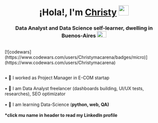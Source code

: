 <h1 align="center">¡Hola!, I'm <a href="https://www.linkedin.com/in/christy-matryonina/" target="_blank">Christy</a> 
<img src="https://github.com/blackcater/blackcater/raw/main/images/Hi.gif" height="32"/></h1>
<h3 align="center">Data Analyst and Data Science self-learner, dwelling in Buenos-Aires <a href="https://ogeo.info/flags/flag-argentiny" target="_blank"><img alt="Флаг Аргентины"
src="https://ogeo.info/wp-content/uploads/2023/02/flag-argentiny-foto.png" width="30" height="20" /></a> </h3>
<br/>
[![codewars](https://www.codewars.com/users/Christymacarena/badges/micro)](https://www.codewars.com/users/Christymacarena)

<br/>• 🌱 I worked as Project Manager in E-COM startap</br>
<br/>• 🐾 I am Data Analyst freelancer (dashboards building, UI/UX tests, researches), SEO optimizator</br>
<br/>• 🌱 I am learning Data-Science (<strong>python, web, QA)</br>
<br/>*click mu name in header to read my LinkedIn profile</br>
</a> 

